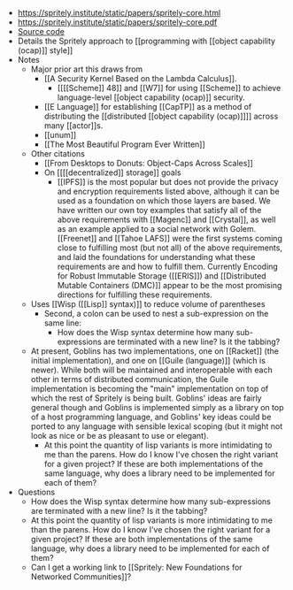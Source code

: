 - https://spritely.institute/static/papers/spritely-core.html
- https://spritely.institute/static/papers/spritely-core.pdf
- [Source code](https://gitlab.com/spritely/spritely-papers)
- Details the Spritely approach to [[programming with [[object capability (ocap)]] style]]
- Notes
    - Major prior art this draws from
        - [[A Security Kernel Based on the Lambda Calculus]].
            - [[[[Scheme]] 48]] and [[W7]] for using [[Scheme]] to achieve language-level [[object capability (ocap)]] security.
        - [[E Language]] for establishing [[CapTP]] as a method of distributing the [[distributed [[object capability (ocap)]]]] across many [[actor]]s.
        - [[unum]]
        - [[The Most Beautiful Program Ever Written]]
    - Other citations
        - [[From Desktops to Donuts: Object-Caps Across Scales]]
        - On [[[[decentralized]] storage]] goals
            - [[IPFS]] is the most popular but does not provide the privacy and encryption requirements listed above,
although it can be used as a foundation on which those layers are based. We have written our own
toy examples that satisfy all of the above requirements with [[Magenc]] and [[Crystal]], as well as an
example applied to a social network with Golem. [[Freenet]] and [[Tahoe LAFS]] were the first systems
coming close to fulfilling most (but not all) of the above requirements, and laid the foundations for
understanding what these requirements are and how to fulfill them. Currently Encoding for Robust
Immutable Storage ([[ERIS]]) and [[Distributed Mutable Containers (DMC)]] appear to be the most
promising directions for fulfilling these requirements.
    - Uses [[Wisp ([[Lisp]] syntax)]] to reduce volume of parentheses
        - Second, a colon can be used to nest a sub-expression on the same line:
            - How does the Wisp syntax determine how many sub-expressions are terminated with a new line? Is it the tabbing?
    - At present, Goblins has two implementations, one on [[Racket]] (the initial implementation), and one on [[Guile (language)]] (which is newer). While both will be maintained and interoperable with each other in terms of distributed communication, the Guile implementation is becoming the "main" implementation on top of which the rest of Spritely is being built. Goblins' ideas are fairly general though and Goblins is implemented simply as a library on top of a host programming language, and Goblins' key ideas could be ported to any language with sensible lexical scoping (but it might not look as nice or be as pleasant to use or elegant).
        - At this point the quantity of lisp variants is more intimidating to me than the parens. How do I know I've chosen the right variant for a given project? If these are both implementations of the same language, why does a library need to be implemented for each of them?
- Questions
    - How does the Wisp syntax determine how many sub-expressions are terminated with a new line? Is it the tabbing?
    - At this point the quantity of lisp variants is more intimidating to me than the parens. How do I know I've chosen the right variant for a given project? If these are both implementations of the same language, why does a library need to be implemented for each of them?
    - Can I get a working link to [[Spritely: New Foundations for Networked Communities]]?
